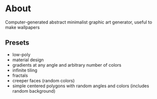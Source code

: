 # About

Computer-generated abstract minimalist graphic art generator, useful to make wallpapers

## Presets

- low-poly
- material design
- gradients at any angle and arbitrary number of colors
- infinite tiling
- fractals
- creeper faces (random colors)
- simple centered polygons with random angles and colors (includes random background)
